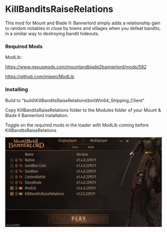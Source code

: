 # KillBanditsRaiseRelations
This mod for Mount and Blade II: Bannerlord simply adds a relationship gain to random notables in close by towns and villages when you defeat bandits, in a similar way to destroying bandit hideouts.

### Required Mods

ModLib:

https://www.nexusmods.com/mountandblade2bannerlord/mods/592

https://github.com/mipen/ModLib

### Installing
Build to "build\KillBanditsRaiseRelations\bin\Win64_Shipping_Client"

Copy KillBanditsRaiseRelations folder to the Modules folder of your Mount & Blade II Bannerlord installation. 

Toggle on the required mods in the loader with ModLib coming before KillBanditsRaiseRelations

![Image of game loader](https://github.com/DominicLGit/KillBanditsRaiseRelations/blob/master/TestMod/docs/images/loader.png)
